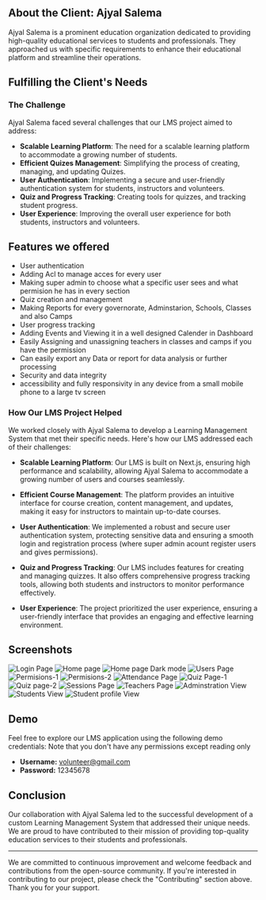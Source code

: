 ## About the Client: Ajyal Salema

Ajyal Salema is a prominent education organization dedicated to providing high-quality educational services to students and professionals. They approached us with specific requirements to enhance their educational platform and streamline their operations.

## Fulfilling the Client's Needs

### The Challenge

Ajyal Salema faced several challenges that our LMS project aimed to address:

- **Scalable Learning Platform**: The need for a scalable learning platform to accommodate a growing number of students.
- **Efficient Quizes Management**: Simplifying the process of creating, managing, and updating Quizes.
- **User Authentication**: Implementing a secure and user-friendly authentication system for students, instructors and volunteers.
- **Quiz and Progress Tracking**: Creating tools for quizzes, and tracking student progress.
- **User Experience**: Improving the overall user experience for both students, instructors and volunteers.

## Features we offered

- User authentication
- Adding Acl to manage acces for every user
- Making super admin to choose what a specific user sees and what permision he has in every section
- Quiz creation and management
- Making Reports for every governorate, Adminstarion, Schools, Classes and also Camps
- User progress tracking
- Adding Events and Viewing it in a well designed Calender in Dashboard
- Easily Assigning and unassigning teachers in classes and camps if you have the permission
- Can easily export any Data or report for data analysis or further processing
- Security and data integrity
- accessibility and fully responsivity in any device from a small mobile phone to a large tv screen

### How Our LMS Project Helped

We worked closely with Ajyal Salema to develop a Learning Management System that met their specific needs. Here's how our LMS addressed each of their challenges:

- **Scalable Learning Platform**: Our LMS is built on Next.js, ensuring high performance and scalability, allowing Ajyal Salema to accommodate a growing number of users and courses seamlessly.

- **Efficient Course Management**: The platform provides an intuitive interface for course creation, content management, and updates, making it easy for instructors to maintain up-to-date courses.

- **User Authentication**: We implemented a robust and secure user authentication system, protecting sensitive data and ensuring a smooth login and registration process (where super admin acount register users and gives permissions).

- **Quiz and Progress Tracking**: Our LMS includes features for creating and managing quizzes. It also offers comprehensive progress tracking tools, allowing both students and instructors to monitor performance effectively.

- **User Experience**: The project prioritized the user experience, ensuring a user-friendly interface that provides an engaging and effective learning environment.

## Screenshots

![Login Page](public/Screenshots/Screenshot%202023-10-16%20041439.png)
![Home page](public/Screenshots/Screenshot%202023-10-16%20041642.png)
![Home page Dark mode](public/Screenshots/Screenshot%202023-10-16%20052316.png)
![Users Page](public/Screenshots/Screenshot%202023-10-16%20041953.png)
![Permisions-1](public/Screenshots/Screenshot%202023-10-16%20042028.png)
![Permisions-2](public/Screenshots/Screenshot%202023-10-16%20042102.png)
![Attendance Page](public/Screenshots/Screenshot%202023-10-16%20042330.png)
![Quiz Page-1](public/Screenshots/Screenshot%202023-10-16%20042400.png)
![Quiz page-2](public/Screenshots/Screenshot%202023-10-16%20042422.png)
![Sessions Page](public/Screenshots/Screenshot%202023-10-16%20042447.png)
![Teachers Page](public/Screenshots/Screenshot%202023-10-16%20042615.png)
![Adminstration View](public/Screenshots/Screenshot%202023-10-16%20042712.png)
![Students View](public/Screenshots/Screenshot%202023-10-16%20042750.png)
![Student profile View](public/Screenshots/Screenshot%202023-10-16%20042826.png)

## Demo

Feel free to explore our LMS application using the following demo credentials:
Note that you don't have any permissions except reading only

- **Username:** volunteer@gmail.com
- **Password:** 12345678

## Conclusion

Our collaboration with Ajyal Salema led to the successful development of a custom Learning Management System that addressed their unique needs. We are proud to have contributed to their mission of providing top-quality education services to their students and professionals.

---

We are committed to continuous improvement and welcome feedback and contributions from the open-source community. If you're interested in contributing to our project, please check the "Contributing" section above. Thank you for your support.
